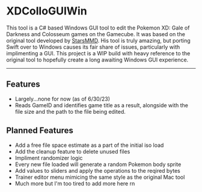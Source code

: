 # XDColloGUIWin

  This tool is a C# based Windows GUI tool to edit the Pokemon XD: Gale of Darkness and Colosseum games on the Gamecube. It was based on the original tool developed by 
[StarsMMD](https://github.com/StarsMmd/GoD-Tool/tree/main). His tool is truly amazing, but porting Swift over to Windows causes its fair share of issues, particularly with
implimenting a GUI. This project is a WIP build with heavy reference to the original tool to hopefully create a long awaiting Windows GUI experience.


---

## Features
- Largely...none for now (as of 6/30/23)
- Reads GameID and identifies game title as a result, alongside with the file size and the path to the file being edited.

## Planned Features
- Add a free file space estimate as a part of the initial iso load
- Add the cleanup feature to delete unused files
- Impliment randomizer logic
- Every new file loaded will generate a random Pokemon body sprite
- Add values to sliders and apply the operations to the reqired bytes
- Trainer editor menu mimicing the same style as the original Mac tool
- Much more but I'm too tired to add more here rn  
